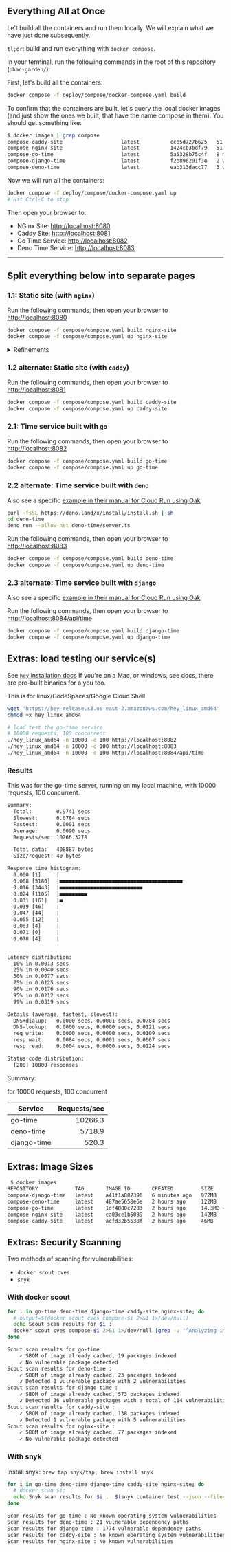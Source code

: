 
## Everything All at Once

Le't build all the containers and run them locally. We will explain what we have just done subsequently.

`tl;dr`: build and run everything with `docker compose`.

In your terminal, run the following commands in the root of this repository (`phac-garden/`):

First, let's build all the containers:

```bash
docker compose -f deploy/compose/docker-compose.yaml build
```

To confirm that the containers are built, let's query the local docker images (and just show the ones we built, that have the name compose in them). You should get something like:

```bash
$ docker images | grep compose
compose-caddy-site                   latest          ccb5d727b625   51 seconds ago   43.8MB
compose-nginx-site                   latest          1424cb3bdf79   51 seconds ago   40.6MB
compose-go-time                      latest          5a5328b75c4f   8 minutes ago    14.5MB
compose-django-time                  latest          f2b896201f3e   2 weeks ago      918MB
compose-deno-time                    latest          eab313dacc77   3 weeks ago      122MB
```

Now we will run all the containers:

```bash
docker compose -f deploy/compose/docker-compose.yaml up
# Hit Ctrl-C to stop
```

Then open your browser to:

- NGinx Site: <http://localhost:8080>
- Caddy Site: <http://localhost:8081>
- Go Time Service: <http://localhost:8082>
- Deno Time Service: <http://localhost:8083>

---

## Split everything below into separate pages

### 1.1: Static site (with `nginx`)

Run the following commands, then open your browser to <http://localhost:8080>

```bash
docker compose -f compose/compose.yaml build nginx-site
docker compose -f compose/compose.yaml up nginx-site
```

<details><summary>Refinements</summary>

#### Refinements

Remove the odd `${PORT) substitution in the nginx:default.template file and Dockerfile:RUN command:

```Dockerfile
CMD envsubst < /etc/nginx/conf.d/default.template > /etc/nginx/conf.d/default.conf && exec nginx -g 'daemon off;'
# becomes
CMD exec nginx -g 'daemon off;'
```

This simplifies the docker run command as well:

```bash
docker run --rm -p 1312:1312 -ePORT  coco
# to
docker run --rm -p 1312:80  coco
```

Finally make a better looking html file!

</details>

### 1.2 alternate: Static site (with `caddy`)

Run the following commands, then open your browser to <http://localhost:8081>

```bash
docker compose -f compose/compose.yaml build caddy-site
docker compose -f compose/compose.yaml up caddy-site
```

### 2.1: Time service built with `go`

Run the following commands, then open your browser to <http://localhost:8082>

```bash
docker compose -f compose/compose.yaml build go-time
docker compose -f compose/compose.yaml up go-time
```

### 2.2 alternate: Time service built with `deno`

Also see a specific [example in their manual for Cloud Run using Oak](https://deno.land/manual@v1.31.0/advanced/deploying_deno/google_cloud_run)

```bash
curl -fsSL https://deno.land/x/install/install.sh | sh
cd deno-time
deno run --allow-net deno-time/server.ts
```

Run the following commands, then open your browser to <http://localhost:8083>

```bash
docker compose -f compose/compose.yaml build deno-time
docker compose -f compose/compose.yaml up deno-time
```

### 2.3 alternate: Time service built with `django`

Also see a specific [example in their manual for Cloud Run using Oak](https://deno.land/manual@v1.31.0/advanced/deploying_deno/google_cloud_run)

Run the following commands, then open your browser to <http://localhost:8084/api/time>

```bash
docker compose -f compose/compose.yaml build django-time
docker compose -f compose/compose.yaml up django-time
```

## Extras: load testing our service(s)

See [`hey` installation docs](https://github.com/rakyll/hey#installation)
If you're on a Mac, or windows, see docs, there are pre-built binaries for a you too.

This is for linux/CodeSpaces/Google Cloud Shell.

```bash
wget 'https://hey-release.s3.us-east-2.amazonaws.com/hey_linux_amd64'
chmod +x hey_linux_amd64

# load test the go-time service
# 10000 requests, 100 concurrent
./hey_linux_amd64 -n 10000 -c 100 http://localhost:8082
./hey_linux_amd64 -n 10000 -c 100 http://localhost:8083
./hey_linux_amd64 -n 10000 -c 100 http://localhost:8084/api/time
```

### Results

This was for the go-time server, running on my local machine, with 10000 requests, 100 concurrent.

```txt
Summary:
  Total:        0.9741 secs
  Slowest:      0.0784 secs
  Fastest:      0.0001 secs
  Average:      0.0090 secs
  Requests/sec: 10266.3278

  Total data:   408887 bytes
  Size/request: 40 bytes

Response time histogram:
  0.000 [1]     |
  0.008 [5180]  |■■■■■■■■■■■■■■■■■■■■■■■■■■■■■■■■■■■■■■■■
  0.016 [3443]  |■■■■■■■■■■■■■■■■■■■■■■■■■■■
  0.024 [1105]  |■■■■■■■■■
  0.031 [161]   |■
  0.039 [46]    |
  0.047 [44]    |
  0.055 [12]    |
  0.063 [4]     |
  0.071 [0]     |
  0.078 [4]     |


Latency distribution:
  10% in 0.0013 secs
  25% in 0.0040 secs
  50% in 0.0077 secs
  75% in 0.0125 secs
  90% in 0.0176 secs
  95% in 0.0212 secs
  99% in 0.0319 secs

Details (average, fastest, slowest):
  DNS+dialup:   0.0000 secs, 0.0001 secs, 0.0784 secs
  DNS-lookup:   0.0000 secs, 0.0000 secs, 0.0121 secs
  req write:    0.0000 secs, 0.0000 secs, 0.0109 secs
  resp wait:    0.0084 secs, 0.0001 secs, 0.0667 secs
  resp read:    0.0004 secs, 0.0000 secs, 0.0124 secs

Status code distribution:
  [200] 10000 responses
```

Summary:

for 10000 requests, 100 concurrent

| Service     | Requests/sec |
|-------------|-------------:|
| go-time     |      10266.3 |
| deno-time   |       5718.9 |
| django-time |        520.3 |

## Extras: Image Sizes

```bash
 $ docker images
REPOSITORY            TAG       IMAGE ID       CREATED         SIZE
compose-django-time   latest    a41f1a887396   6 minutes ago   972MB
compose-deno-time     latest    487ae5658e6e   2 hours ago     122MB
compose-go-time       latest    1df4880c7283   2 hours ago     14.3MB <---- Nice!
compose-nginx-site    latest    ca03ce1b5089   2 hours ago     142MB
compose-caddy-site    latest    acfd32b5538f   2 hours ago     46MB
```

## Extras: Security Scanning

Two methods of scanning for vulnerabilities:

- `docker scout cves`
- `snyk`

### With docker scout

```bash
for i in go-time deno-time django-time caddy-site nginx-site; do 
  # output=$(docker scout cves compose-$i 2>&1 1>/dev/null)
  echo Scout scan results for $i :
  docker scout cves compose-$i 2>&1 1>/dev/null |grep -v '^Analyzing image'
done
```

```txt
Scout scan results for go-time :
    ✓ SBOM of image already cached, 19 packages indexed
    ✓ No vulnerable package detected
Scout scan results for deno-time :
    ✓ SBOM of image already cached, 23 packages indexed
    ✗ Detected 1 vulnerable package with 2 vulnerabilities
Scout scan results for django-time :
    ✓ SBOM of image already cached, 573 packages indexed
    ✗ Detected 36 vulnerable packages with a total of 114 vulnerabilities
Scout scan results for caddy-site :
    ✓ SBOM of image already cached, 138 packages indexed
    ✗ Detected 1 vulnerable package with 5 vulnerabilities
Scout scan results for nginx-site :
    ✓ SBOM of image already cached, 77 packages indexed
    ✓ No vulnerable package detected
```


### With snyk

Install snyk: `brew tap snyk/tap; brew install snyk`

```bash
for i in go-time deno-time django-time caddy-site nginx-site; do 
  # docker scan $i; 
  echo Snyk scan results for $i :  $(snyk container test --json --file=$i/Dockerfile compose-$i:latest |jq -r .summary)
done
```

```txt
Scan results for go-time : No known operating system vulnerabilities
Scan results for deno-time : 21 vulnerable dependency paths
Scan results for django-time : 1774 vulnerable dependency paths
Scan results for caddy-site : No known operating system vulnerabilities
Scan results for nginx-site : No known vulnerabilities
```
